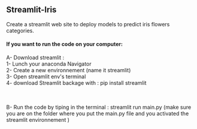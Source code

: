 ## Streamlit-Iris
Create a streamlit web site to deploy models to predict iris flowers categories.

#### If you want to run the code on your computer:

A- Download streamlit : <br/>
1- Lunch your anaconda Navigator <br/>
2- Create a new environnement (name it streamlit)<br/>
3- Open streamlit env's terminal <br/>
4- download Streamlit backage with : pip install streamlit<br/>

<br/><br/>
B- Run the code by tiping in the terminal : streamlit run main.py (make sure you are on the folder where you put the main.py file and you activated the streamlit environnement )
